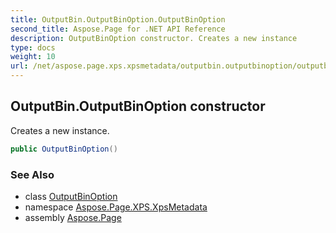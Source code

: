 ```yaml
---
title: OutputBin.OutputBinOption.OutputBinOption
second_title: Aspose.Page for .NET API Reference
description: OutputBinOption constructor. Creates a new instance
type: docs
weight: 10
url: /net/aspose.page.xps.xpsmetadata/outputbin.outputbinoption/outputbinoption/
---
```

## OutputBin.OutputBinOption constructor

Creates a new instance.

```csharp
public OutputBinOption()
```

### See Also

* class [OutputBinOption](../)
* namespace [Aspose.Page.XPS.XpsMetadata](../../outputbin.outputbinoption/)
* assembly [Aspose.Page](../../../)


